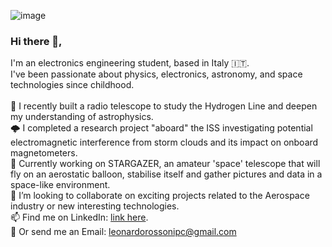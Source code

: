 ![image](https://github.com/16mhz8bit/16mhz8bit/assets/53312802/6145e1de-5353-453d-861f-fe93a282b5f2)


### Hi there 🖖,
I'm an electronics engineering student, based in Italy 🇮🇹. <br>
I've been passionate about physics, electronics, astronomy, and space technologies since childhood. 
<br><br>
🌱 I recently built a radio telescope to study the Hydrogen Line and deepen my understanding of astrophysics.<br>
🌩️ I completed a research project "aboard" the ISS investigating potential electromagnetic interference from storm clouds and its impact on onboard magnetometers.<br>
🔭 Currently working on STARGAZER, an amateur 'space' telescope that will fly on an aerostatic balloon, stabilise itself and gather pictures and data in a space-like environment.<br>
👯 I’m looking to collaborate on exciting projects related to the Aerospace industry or new interesting technologies.<br>
📫 Find me on LinkedIn: <a href="https://www.linkedin.com/in/leonardo-rossoni-2a2909282/" target="blank">link here</a>.<br>
📧 Or send me an Email: leonardorossonipc@gmail.com <be>


<!--
**16mhz8bit/16mhz8bit** is a ✨ _special_ ✨ repository because its `README.md` (this file) appears on your GitHub profile.

Here are some ideas to get you started:

- 🔭 I’m currently working on ...
- 🌱 I’m currently learning ...
- 👯 I’m looking to collaborate on ...
- 🤔 I’m looking for help with ...
- 💬 Ask me about ...
- 📫 How to reach me: ...
- 😄 Pronouns: ...
- ⚡ Fun fact: ...
-->
